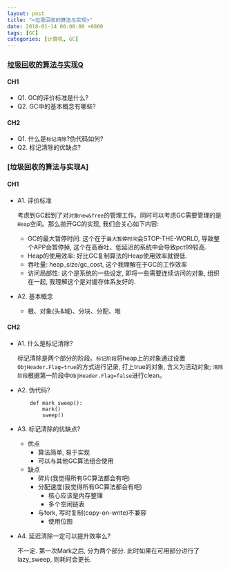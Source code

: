 ```yaml
---
layout: post
title: "<垃圾回收的算法与实现>"
date: 2018-01-14 00:00:00 +0800
tags: [GC]
categories: [计算机, GC]
---
```



### [垃圾回收的算法与实现Q](https://book.douban.com/subject/26821357/)


#### CH1

* Q1. GC的评价标准是什么?
* Q2. GC中的基本概念有哪些?

#### CH2

* Q1. 什么是`标记清除`?伪代码如何?
* Q2. 标记清除的优缺点?





### [垃圾回收的算法与实现A]

#### CH1

* A1. 评价标准

    考虑到GC起到了对`对象new&free`的管理工作。同时可以考虑GC需要管理的是`Heap`空间。那么抛开GC的实现, 我们会关心如下内容:

    * GC的最大暂停时间: 这个在于`最大暂停时间`会STOP-THE-WORLD, 导致整个APP会暂停掉, 这个在高吞吐、低延迟的系统中会导致pct99较高.
    * Heap的使用效率: 好比GC复制算法的Heap使用效率就很低.
    * 吞吐量: heap_size/gc_cost, 这个我理解在于GC的工作效率
    * 访问局部性: 这个是系统的一些设定, 即将一些需要连续访问的对象, 组织在一起, 我理解这个是对缓存体系友好的.

* A2. 基本概念
    * 根、对象(头&域)、分块、分配、堆


#### CH2

* A1. 什么是标记清除?

    标记清除是两个部分的阶段。`标记阶段`将heap上的对象通过设置`ObjHeader.Flag=true`的方式进行记录, 打上true的对象, 含义为活动对象; `清除阶段`根据第一阶段中`ObjHeader.Flag=false`进行clean。

* A2. 伪代码?
	```
		def mark_sweep():
			mark()
			sweep()
	```

* A3. 标记清除的优缺点?
	* 优点
		* 算法简单, 易于实现
		* 可以与其他GC算法组合使用
	* 缺点
		* 碎片(我觉得所有GC算法都会有吧)
		* 分配速度(我觉得所有GC算法都会有吧)
		    * 核心应该是内存整理
		    * 多个空闲链表
		* 与fork, 写时复制(copy-on-write)不兼容
		    * 使用位图
* A4. 延迟清除一定可以提升效率么?

    不一定. 第一次Mark之后, 分为两个部分. 此时如果在可用部分进行了lazy_sweep, 则耗时会更长.